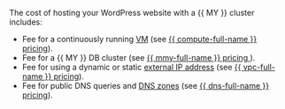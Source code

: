 The cost of hosting your WordPress website with a {{ MY }} cluster includes:
* Fee for a continuously running [VM](../../../compute/concepts/vm.md) (see [{{ compute-full-name }} pricing](../../../compute/pricing.md)).
* Fee for a {{ MY }} DB cluster (see [{{ mmy-full-name }} pricing ](../../../managed-mysql/pricing.md)).
* Fee for using a dynamic or static [external IP address](../../../vpc/concepts/address.md#public-addresses) (see [{{ vpc-full-name }} pricing](../../../vpc/pricing.md)).
* Fee for public DNS queries and [DNS zones](../../../dns/concepts/dns-zone.md) (see [{{ dns-full-name }} pricing](../../../dns/pricing.md)).
